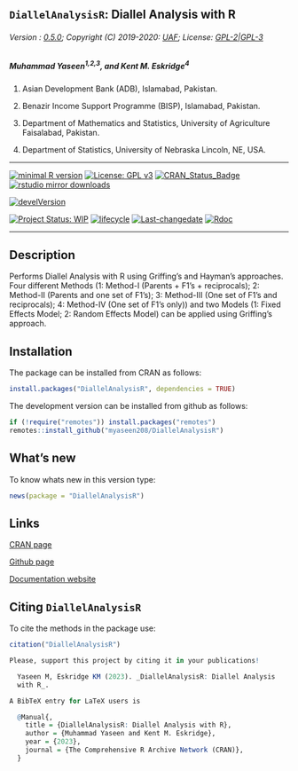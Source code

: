 
## `DiallelAnalysisR`: Diallel Analysis with R

###### Version : [0.5.0](https://myaseen208.github.io/DiallelAnalysisR/); Copyright (C) 2019-2020: [UAF](http://uaf.edu.pk//); License: [GPL-2\|GPL-3](https://www.r-project.org/Licenses/)

##### *Muhammad Yaseen<sup>1,2,3</sup>, and Kent M. Eskridge<sup>4</sup>*

1.  Asian Development Bank (ADB), Islamabad, Pakistan.

2.  Benazir Income Support Programme (BISP), Islamabad, Pakistan.

3.  Department of Mathematics and Statistics, University of Agriculture
    Faisalabad, Pakistan.

4.  Department of Statistics, University of Nebraska Lincoln, NE, USA.

------------------------------------------------------------------------

[![minimal R
version](https://img.shields.io/badge/R%3E%3D-3.5.0-6666ff.svg)](https://cran.r-project.org/)
[![License: GPL
v3](https://img.shields.io/badge/License-GPL%20v3-blue.svg)](https://www.gnu.org/licenses/gpl-3.0)
[![CRAN_Status_Badge](https://www.r-pkg.org/badges/version-last-release/DiallelAnalysisR)](https://cran.r-project.org/package=DiallelAnalysisR)
[![rstudio mirror
downloads](https://cranlogs.r-pkg.org/badges/grand-total/DiallelAnalysisR?color=green)](https://CRAN.R-project.org/package=DiallelAnalysisR)
<!-- [![packageversion](https://img.shields.io/badge/Package%20version-0.2.3.3-orange.svg)](https://github.com/myaseen208/DiallelAnalysisR) -->

[![develVersion](https://img.shields.io/badge/devel%20version-0.5.0-orange.svg)](https://github.com/myaseen208/DiallelAnalysisR)

<!-- [![GitHub Download Count](https://github-basic-badges.herokuapp.com/downloads/myaseen208/DiallelAnalysisR/total.svg)] -->

[![Project Status:
WIP](http://www.repostatus.org/badges/latest/inactive.svg)](http://www.repostatus.org/#inactive)
[![lifecycle](https://img.shields.io/badge/lifecycle-stable-brightgreen.svg)](https://www.tidyverse.org/lifecycle/#stable)
[![Last-changedate](https://img.shields.io/badge/last%20change-2023--03--31-yellowgreen.svg)](https://github.com/myaseen208/DiallelAnalysisR)
[![Rdoc](http://www.rdocumentation.org/badges/version/DiallelAnalysisR)](http://www.rdocumentation.org/packages/DiallelAnalysisR)

------------------------------------------------------------------------

## Description

Performs Diallel Analysis with R using Griffing’s and Hayman’s
approaches. Four different Methods (1: Method-I (Parents + F1’s +
reciprocals); 2: Method-II (Parents and one set of F1’s); 3: Method-III
(One set of F1’s and reciprocals); 4: Method-IV (One set of F1’s only))
and two Models (1: Fixed Effects Model; 2: Random Effects Model) can be
applied using Griffing’s approach.

## Installation

The package can be installed from CRAN as follows:

``` r
install.packages("DiallelAnalysisR", dependencies = TRUE)
```

The development version can be installed from github as follows:

``` r
if (!require("remotes")) install.packages("remotes")
remotes::install_github("myaseen208/DiallelAnalysisR")
```

## What’s new

To know whats new in this version type:

``` r
news(package = "DiallelAnalysisR")
```

## Links

[CRAN page](https://cran.r-project.org/package=DiallelAnalysisR)

[Github page](https://github.com/myaseen208/DiallelAnalysisR)

[Documentation website](https://myaseen208.github.io/DiallelAnalysisR/)

## Citing `DiallelAnalysisR`

To cite the methods in the package use:

``` r
citation("DiallelAnalysisR")

Please, support this project by citing it in your publications!

  Yaseen M, Eskridge KM (2023). _DiallelAnalysisR: Diallel Analysis
  with R_.

A BibTeX entry for LaTeX users is

  @Manual{,
    title = {DiallelAnalysisR: Diallel Analysis with R},
    author = {Muhammad Yaseen and Kent M. Eskridge},
    year = {2023},
    journal = {The Comprehensive R Archive Network (CRAN)},
  }
```
